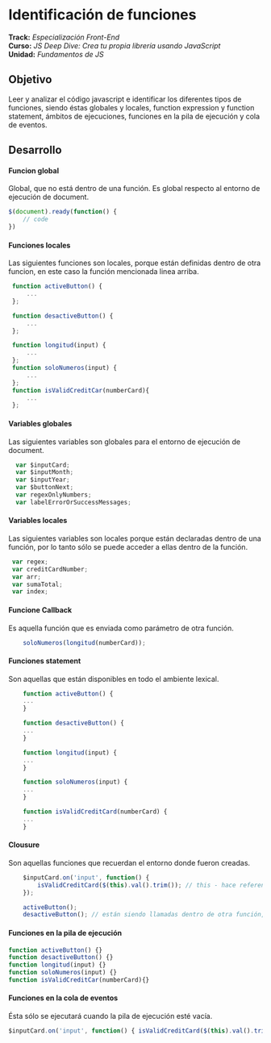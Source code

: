 # Identificación de funciones
 
**Track:** _Especialización Front-End_  
**Curso:** _JS Deep Dive: Crea tu propia librería usando JavaScript_  
**Unidad:** _Fundamentos de JS_
 
## Objetivo

Leer y analizar el código javascript e identificar los diferentes tipos de funciones, siendo éstas globales y locales, function expression y function statement, ámbitos de ejecuciones, funciones en la pila de ejecución y cola de eventos.
 
## Desarrollo

#### Funcion global

Global, que no está dentro de una función. Es global respecto al entorno de ejecución de document.
```javascript
$(document).ready(function() {
    // code
})
```
#### Funciones locales

Las siguientes funciones son locales, porque están definidas dentro de otra funcion, en este caso la función mencionada linea arriba.
```javascript
 function activeButton() {  
     ...
 };

 function desactiveButton() {
     ...
 };

 function longitud(input) {
     ...
 };
 function soloNumeros(input) {
     ...
 };
 function isValidCreditCar(numberCard){
     ...
 };
```
#### Variables globales

Las siguientes variables son globales para el entorno de ejecución de document.
```javascript
  var $inputCard;
  var $inputMonth;
  var $inputYear;
  var $buttonNext;
  var regexOnlyNumbers;
  var labelErrorOrSuccessMessages;
```
#### Variables locales
Las siguientes variables son locales porque están declaradas dentro de una función, por lo tanto sólo se puede acceder a ellas dentro de la función.
```javascript
 var regex;
 var creditCardNumber;
 var arr;
 var sumaTotal;
 var index;
```
#### Funcione Callback
Es aquella función que es enviada como parámetro de otra función.
```javascript
    soloNumeros(longitud(numberCard));
```
#### Funciones statement
Son aquellas que están disponibles en todo el ambiente lexical.
```javascript
    function activeButton() {
    ...
    } 

    function desactiveButton() {  
    ...
    } 

    function longitud(input) {
    ...
    }

    function soloNumeros(input) {
    ...
    }

    function isValidCreditCard(numberCard) {
    ...
    }
```
#### Clousure
Son aquellas funciones que recuerdan el entorno donde fueron creadas.
```javascript
    $inputCard.on('input', function() {
        isValidCreditCard($(this).val().trim()); // this - hace referencia a una variable que no fue creada dentro esta función pero sí de una función padre, por eso la recuerda.
    });

    activeButton();
    desactiveButton(); // están siendo llamadas dentro de otra función, sus variables fueron declaradas fuera pero si las recuerda por el clousure.
```
#### Funciones en la pila de ejecución
```javascript
function activeButton() {}
function desactiveButton() {}
function longitud(input) {}
function soloNumeros(input) {}
function isValidCreditCar(numberCard){}
```
#### Funciones en la cola de eventos
Ésta sólo se ejecutará cuando la pila de ejecución esté vacía.
```javascript
$inputCard.on('input', function() { isValidCreditCard($(this).val().trim()); });
```